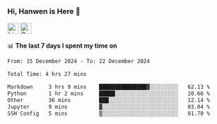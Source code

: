 ### Hi, Hanwen is Here 👋
<p>
	<a href="https://www.linkedin.com/in/liu-hanwen/"><img src="https://img.shields.io/badge/@hanwen-0A66C2?style=flat&logo=LinkedIn&logoColor=white" alt="Linkedin"  height="25px"/></a> 
	<a href="https://scholar.google.com/citations?user=HDF0su0AAAAJ"><img src="https://img.shields.io/badge/scholar-4385FE.svg?&style=plastic&logo=google-scholar&logoColor=white" alt="Google Scholar" height="25px"> </a>
</p>

📊 **The last 7 days I spent my time on** 
<!--START_SECTION:waka-->

```txt
From: 15 December 2024 - To: 22 December 2024

Total Time: 4 hrs 27 mins

Markdown     3 hrs 9 mins    ███████████████▓░░░░░░░░░   62.13 %
Python       1 hr 2 mins     █████░░░░░░░░░░░░░░░░░░░░   20.66 %
Other        36 mins         ███░░░░░░░░░░░░░░░░░░░░░░   12.14 %
Jupyter      9 mins          ▓░░░░░░░░░░░░░░░░░░░░░░░░   03.04 %
SSH Config   5 mins          ▒░░░░░░░░░░░░░░░░░░░░░░░░   01.70 %
```

<!--END_SECTION:waka-->


<!--
**david990917/david990917** is a ✨ _special_ ✨ repository because its `README.md` (this file) appears on your GitHub profile.

Here are some ideas to get you started:

- 🔭 I’m currently working on ...
- 🌱 I’m currently learning ...
- 👯 I’m looking to collaborate on ...
- 🤔 I’m looking for help with ...
- 💬 Ask me about ...
- 📫 How to reach me: ...
- 😄 Pronouns: ...
- ⚡ Fun fact: ...
-->
